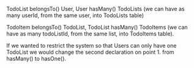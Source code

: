 TodoList belongsTo() User, User hasMany() TodoLists (we can have as many userId, from the same user, into TodoLists table)

TodoItem belongsTo() TodoList, TodoList hasMany() TodoItems (we can have as many todoListId, from the same list, into TodoItems table).

If we wanted to restrict the system so that Users can only have one TodoList we would change the second declaration on point 1. from hasMany() to hasOne().
